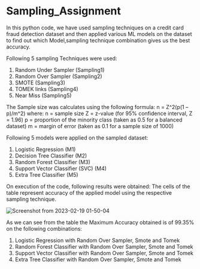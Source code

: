 # Sampling_Assignment

In this python code, we have used sampling techniques on a credit card fraud detection dataset 
and then applied various ML models on the dataset to find out which Model,sampling technique combination
gives us the best accuracy.


Following 5 sampling Techniques were used:
1. Random Under Sampler (Sampling1)
2. Random Over Sampler (Sampling2)
3. SMOTE (Sampling3)
4. TOMEK links (Sampling4)
5. Near Miss (Sampling5)


The Sample size was calculates using the following formula: n = Z^2(p(1 – p)/m^2) where: 
n = sample size
Z = z-value (for 95% confidence interval, Z = 1.96)
p = proportion of the minority class (taken as 0.5 for a balanced dataset)
m = margin of error (taken as 0.1 for a sample size of 1000)


Following 5 models were applied on the sampled dataset:
1. Logistic Regression (M1)
2. Decision Tree Classifier (M2)
3. Random Forest Classifier (M3)
4. Support Vector Classifier (SVC) (M4)
5. Extra Tree Classifier (M5)


On execution of the code, following results were obtained:
The cells of the table represent accuracy of the applied model using the respective sampling technique.

![Screenshot from 2023-02-19 01-50-04](https://user-images.githubusercontent.com/71625050/219893357-dc43f216-8e2e-4a83-a758-60f7ef440063.png)

As we can see from the table the Maximum Accuracy obtained is of 99.35% on the following combinations:

1. Logistic Regression with Random Over Sampler, Smote and Tomek
2. Random Forest Classifier with Random Over Sampler, Smote and Tomek
3. Support Vector Classifier with Random Over Sampler, Smote and Tomek
4. Extra Tree Classifier with Random Over Sampler, Smote and Tomek



